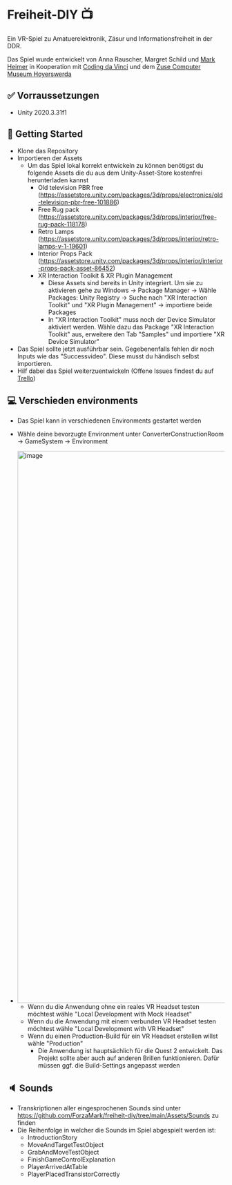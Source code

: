 # Freiheit-DIY :tv:

Ein VR-Spiel zu Amatuerelektronik, Zäsur und Informationsfreiheit in der DDR.

Das Spiel wurde entwickelt von Anna Rauscher, Margret Schild und [Mark Heimer](me.cratory.de) in Kooperation mit [Coding da Vinci](https://codingdavinci.de/) und dem [Zuse Computer Museum Hoyerswerda](https://zuse-computer-museum.com/)

## :white_check_mark: Vorraussetzungen
- Unity 2020.3.31f1

## :rocket: Getting Started
- Klone das Repository 
- Importieren der Assets
  - Um das Spiel lokal korrekt entwickeln zu können benötigst du folgende Assets die du aus dem Unity-Asset-Store kostenfrei herunterladen kannst
    - Old television PBR free (https://assetstore.unity.com/packages/3d/props/electronics/old-television-pbr-free-101886)
    - Free Rug pack (https://assetstore.unity.com/packages/3d/props/interior/free-rug-pack-118178)
    - Retro Lamps (https://assetstore.unity.com/packages/3d/props/interior/retro-lamps-v-1-19601)
    - Interior Props Pack (https://assetstore.unity.com/packages/3d/props/interior/interior-props-pack-asset-86452)
    - XR Interaction Toolkit & XR Plugin Management
      - Diese Assets sind bereits in Unity integriert. Um sie zu aktivieren gehe zu Windows -> Package Manager -> Wähle Packages: Unity Registry -> Suche nach "XR Interaction Toolkit" und "XR Plugin Management" -> importiere beide Packages
      - In "XR Interaction Toolkit" muss noch der Device Simulator aktiviert werden. Wähle dazu das Package "XR Interaction Toolkit" aus, erweitere den Tab "Samples" und importiere "XR Device Simulator"
- Das Spiel sollte jetzt ausführbar sein. Gegebenenfalls fehlen dir noch Inputs wie das "Successvideo". Diese musst du händisch selbst importieren.
- Hilf dabei das Spiel weiterzuentwickeln (Offene Issues findest du auf [Trello](https://trello.com/b/9MdesXd9/entwicklung)) 

## :computer: Verschieden environments
- Das Spiel kann in verschiedenen Environments gestartet werden
- Wähle deine bevorzugte Environment unter ConverterConstructionRoom -> GameSystem -> Environment
- <img width="1279" alt="image" src="https://user-images.githubusercontent.com/28750031/197191844-775fdcfb-4b2b-477e-91ce-8dd03a875a39.png">

  - Wenn du die Anwendung ohne ein reales VR Headset testen möchtest wähle "Local Development with Mock Headset"
  - Wenn du die Anwendung mit einem verbunden VR Headset testen möchtest wähle "Local Development with VR Headset"
  - Wenn du einen Production-Build für ein VR Headset erstellen willst wähle "Production" 
    - Die Anwendung ist hauptsächlich für die Quest 2 entwickelt. Das Projekt sollte aber auch auf anderen Brillen funktionieren. Dafür müssen ggf. die Build-Settings angepasst werden   


## :speaker: Sounds
- Transkriptionen aller eingesprochenen Sounds sind unter https://github.com/ForzaMark/freiheit-diy/tree/main/Assets/Sounds zu finden
- Die Reihenfolge in welcher die Sounds im Spiel abgespielt werden ist:
  - IntroductionStory
  - MoveAndTargetTestObject
  - GrabAndMoveTestObject
  - FinishGameControlExplanation
  - PlayerArrivedAtTable
  - PlayerPlacedTransistorCorrectly
